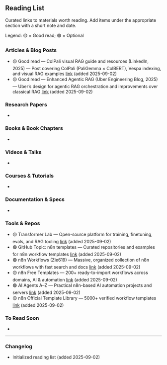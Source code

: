 ## Reading List

Curated links to materials worth reading. Add items under the appropriate section with a short note and date.

Legend: 🟡 = Good read; 🟢 = Optional

### Articles & Blog Posts
- 🟡 Good read — ColPali visual RAG guide and resources (LinkedIn, 2025) — Post covering ColPali (PaliGemma × ColBERT), Vespa indexing, and visual RAG examples [link](https://www.linkedin.com/posts/shantanuladhwe_this-is-the-best-place-to-learn-advanced-activity-7367779423221174272-RxEy?utm_source=social_share_send&utm_medium=member_desktop_web&rcm=ACoAAC-qZCEBPVFJCaeaRF_thmCiM1ol1oVc7dA) (added 2025-09-02)
- 🟡 Good read — Enhanced Agentic RAG (Uber Engineering Blog, 2025) — Uber’s design for agentic RAG orchestration and improvements over classical RAG [link](https://www.uber.com/en-DE/blog/enhanced-agentic-rag/) (added 2025-09-02)

### Research Papers
- 

### Books & Book Chapters
- 

### Videos & Talks
- 

### Courses & Tutorials
- 

### Documentation & Specs
- 

### Tools & Repos
- 🟡 Transformer Lab — Open-source platform for training, finetuning, evals, and RAG tooling [link](https://transformerlab.ai/) (added 2025-09-02)
- 🟢 GitHub Topic: n8n templates — Curated repositories and examples for n8n workflow templates [link](https://github.com/topics/n8n-template) (added 2025-09-02)
- 🟢 n8n Workflows (Zie619) — Massive, organized collection of n8n workflows with fast search and docs [link](https://github.com/Zie619/n8n-workflows.git) (added 2025-09-02)
- 🟡 n8n Free Templates — 200+ ready-to-import workflows across domains, AI & automation [link](https://github.com/wassupjay/n8n-free-templates) (added 2025-09-02)
- 🟢 AI Agents A–Z — Practical n8n-based AI automation projects and servers [link](https://github.com/gyoridavid/ai_agents_az) (added 2025-09-02)
- 🟡 n8n Official Template Library — 5000+ verified workflow templates [link](https://n8n.io/workflows/) (added 2025-09-02)

### To Read Soon
- 

---

### Changelog
- Initialized reading list (added 2025-09-02)
